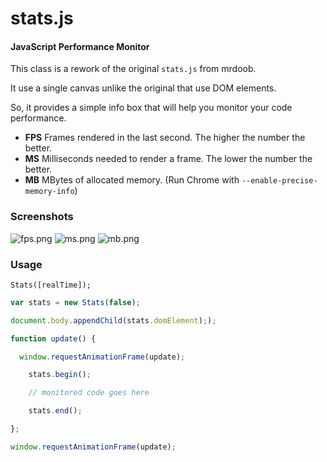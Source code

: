 stats.js
========

#### JavaScript Performance Monitor ####

This class is a rework of the original `stats.js` from mrdoob.

It use a single canvas unlike the original that use DOM elements.

So, it provides a simple info box that will help you monitor your code performance.

* **FPS** Frames rendered in the last second. The higher the number the better.
* **MS** Milliseconds needed to render a frame. The lower the number the better.
* **MB** MBytes of allocated memory. (Run Chrome with `--enable-precise-memory-info`)


### Screenshots ###

![fps.png](https://cdn.rawgit.com/JordanDelcros/stats-js/master/assets/screenshot-fps.png)
![ms.png](https://rawgit.com/JordanDelcros/stats-js/master/assets/screenshot-ms.png)
![mb.png](https://rawgit.com/JordanDelcros/stats-js/master/assets/screenshot-mb.png)


### Usage ###

`Stats([realTime]);`

```javascript
var stats = new Stats(false);

document.body.appendChild(stats.domElement););

function update() {

  window.requestAnimationFrame(update);

	stats.begin();

	// monitored code goes here

	stats.end();

};

window.requestAnimationFrame(update);
```
